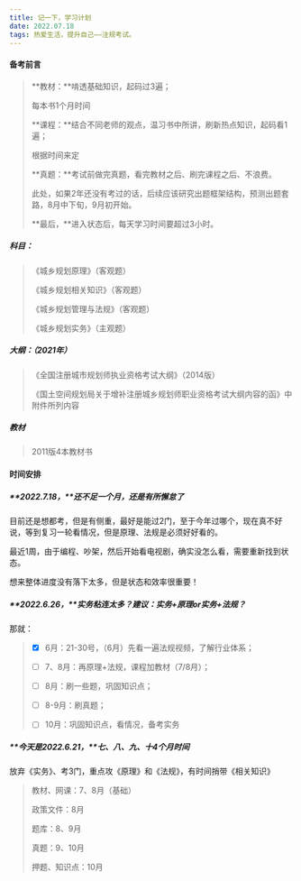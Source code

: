 ```yaml
---
title: 记一下，学习计划
date: 2022.07.18
tags: 热爱生活，提升自己——注规考试。
---
```


#### 备考前言

> **教材：**啃透基础知识，起码过3遍；
>
> 每本书1个月时间
>
> **课程：**结合不同老师的观点，温习书中所讲，刷新热点知识，起码看1遍；
>
> 根据时间来定
>
> **真题：**考试前做完真题，看完教材之后、刷完课程之后、不浪费。
>
> 此处，如果2年还没有考过的话，后续应该研究出题框架结构，预测出题套路，8月中下旬，9月初开始。
>
> **最后，**进入状态后，每天学习时间要超过3小时。

##### **科目：**

> 《城乡规划原理》（客观题）
>
> 《城乡规划相关知识》（客观题）
>
> 《城乡规划管理与法规》（客观题）
>
> 《城乡规划实务》（主观题）

 

##### 大纲：（2021年）

> 《全国注册城市规划师执业资格考试大纲》（2014版）
>
> 《国土空间规划局关于增补注册城乡规划师职业资格考试大纲内容的函》中附件所列内容

##### 教材

> 2011版4本教材书



#### 时间安排

##### **2022.7.18，**还不足一个月，还是有所懈怠了

目前还是想都考，但是有侧重，最好是能过2门，至于今年过哪个，现在真不好说，等到复习一轮看情况，但是原理、法规是必须好好看的。

最近1周，由于编程、吵架，然后开始看电视剧，确实没怎么看，需要重新找到状态。

想来整体进度没有落下太多，但是状态和效率很重要！



##### **2022.6.26，**实务粘连太多？建议：实务+原理or实务+法规？

那就：

> - [x]  6月：21-30号，（6月）先看一遍法规视频，了解行业体系；
>
> - [ ] 7、8月：再原理+法规，课程加教材（7/8月）；
>
> - [ ] 8月：刷一些题，巩固知识点；
>
> - [ ] 8-9月：刷真题；
>
> - [ ] 10月：巩固知识点，看情况，备考实务



##### **今天是2022.6.21，**七、八、九、十4个月时间

放弃《实务》、考3门，重点攻《原理》和《法规》，有时间捎带《相关知识》

> 教材、网课：7、8月（基础）
>
> 政策文件：8月
>
> 题库：8、9月
>
> 真题：9、10月
>
> 押题、知识点：10月
